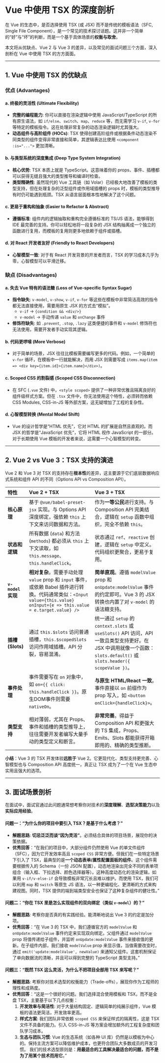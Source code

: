 # Vue 中使用 TSX 的深度剖析

在 Vue 的生态中，是否选择使用 TSX (或 JSX) 而不是传统的模板语法（SFC, Single File Component），是一个常见的技术探讨话题。这并非一个简单的“好”与“坏”的判断，而是一个基于具体场景的**权衡与取舍**。

本文将从优缺点、Vue 2 与 Vue 3 的差异，以及常见的面试问题三个方面，深入剖析在 Vue 中使用 TSX 的方方面面。

---

## 1. Vue 中使用 TSX 的优缺点

### 优点 (Advantages)

#### a. 终极的灵活性 (Ultimate Flexibility)

-   **完整的编程能力**: 你可以直接在渲染逻辑中使用 JavaScript/TypeScript 的所有原生语法，如 `if/else`、`switch`、`map`、`reduce` 等，而无需学习 `v-if`, `v-for` 等特定的模板指令。这在处理非常复杂的动态渲染逻辑时尤其强大。
-   **动态组件与高阶组件 (HOCs)**: TSX 使得创建高阶组件或根据条件动态渲染不同类型的组件变得非常直接和简单，其逻辑表达比使用 `<component :is="...">` 更加清晰。

#### b. 与类型系统的深度集成 (Deep Type System Integration)

-   **核心优势**: TSX 本质上就是 TypeScript。这意味着你的 props、事件、插槽都可以获得无缝且强大的类型推导和编译时检查。
-   **类型精确性**: 虽然现代的 Vue 工具链（如 Volar）已经极大地改善了模板的类型支持，但在处理复杂的泛型组件或作用域插槽的 props 时，模板的类型推导有时仍可能遇到瓶颈。TSX 从语言层面根本性地解决了这个问题。

#### c. 更易于重构和抽象 (Easier to Refactor & Abstract)

-   **遵循标准**: 组件内的逻辑抽取和重构完全遵循标准的 TS/JS 语法，能够得到 IDE 最完善的支持。你可以轻松地将一段复杂的 JSX 结构抽离成一个独立的函数进行复用，而模板的复用则更多地依赖于组件或插槽。

#### d. 对 React 开发者友好 (Friendly to React Developers)

-   **心智模型一致**: 对于有 React 开发背景的开发者而言，TSX 的学习成本几乎为零，心智模型可以平滑迁移。

### 缺点 (Disadvantages)

#### a. 失去 Vue 特有的语法糖 (Loss of Vue-specific Syntax Sugar)

-   **指令缺失**: `v-model`, `v-show`, `v-if`, `v-for` 等这些在模板中非常简洁高效的指令都无法直接使用，需要用原生 JSX 的方式去“模拟”。
    -   `v-if` -> `{condition && <div/>}`
    -   `v-model` -> 手动传递 `value` 和 `onChange` 事件
-   **修饰符缺失**: 如 `.prevent`, `.stop`, `.lazy` 这类便捷的事件和 `v-model` 修饰符也无法使用，需要开发者手动实现其逻辑。

#### b. 代码更啰嗦 (More Verbose)

-   对于简单的场景，JSX 往往比模板需要编写更多的代码。例如，一个简单的 `v-for` 循环，在模板中一行就能解决，而用 JSX 则需要写成 `items.map(item => <div key={item.id}>{item.name}</div>)`。

#### c. Scoped CSS 的割裂感 (Scoped CSS Disconnection)

-   在 SFC (`.vue` 文件) 中，`<style scoped>` 提供了一种非常优雅且隔离良好的组件级样式方案。但在 `.tsx` 文件中，你无法使用这个特性，必须转而依赖 CSS Modules, CSS-in-JS 等外部方案，这无疑增加了工程的复杂性。

#### d. 心智模型转换 (Mental Model Shift)

-   Vue 的设计哲学是“HTML 优先”，它对 HTML 的扩展是自然且直观的。而 JSX 的哲学是“JavaScript 优先”，它将 HTML 视作 JavaScript 的一部分。对于长期使用 Vue 模板的开发者来说，这需要一个心智模型的转变。

---

## 2. Vue 2 vs Vue 3：TSX 支持的演进

Vue 2 和 Vue 3 对 TSX 的支持存在**根本性**的差异，这主要源于它们底层数据响应式系统和组件 API 的不同（Options API vs Composition API）。

| 特性 | Vue 2 + TSX | Vue 3 + TSX |
| :--- | :--- | :--- |
| **核心原理** | 基于 `@vue/babel-preset-jsx` 实现。与 Options API 深度绑定，强依赖 `this` 上下文来访问数据和方法。 | 作为**一等公民**进行支持。与 Composition API 完美结合，逻辑在 `setup` 函数中组织，完全不依赖 `this`。 |
| **状态和逻辑** | 所有数据 (`data`) 和方法 (`methods`) 都必须从 `this` 上下文读取，如 `this.message`、`this.handleClick`。 | 状态通过 `ref`、`reactive` 创建，逻辑在 `setup` 中定义。代码组织更聚合，更易于复用。 |
| **`v-model` 实现** | **相对复杂**。需要手动处理 `value` prop 和 `input` 事件，或依赖 Babel 插件进行转换。代码通常类似：`<Input value={this.value} onInput={e => this.value = e.target.value} />` | **简单直观**。遵循 `modelValue` prop 和 `onUpdate:modelValue` 事件的约定即可。Vue 3 的 JSX 转换也内置了对 `v-model` 的语法糖支持。 |
| **插槽 (Slots)** | 通过 `this.$slots` 访问普通插槽，`this.$scopedSlots` 访问作用域插槽。API 分裂，容易混淆。 | 统一通过 `setup` 的 `context.slots` 或 `useSlots()` API 访问，API 一致且类型支持更好。在 JSX 中调用就像一个函数：`slots.default()` 或 `slots.header({ scopeValue })`。 |
| **事件处理** | 事件需要写在 `on` 对象中，如 `on={{ click: this.handleClick }}`。原生DOM事件则需要 `nativeOn`。 | **与原生 HTML/React 一致**。事件直接以 `on` 前缀作为 prop 写入，如 `<button onClick={handleClick}>`。 |
| **类型支持** | 相对薄弱，尤其在 Props、事件和插槽的类型推导上，往往需要开发者编写大量手动的类型定义和断言。 | **非常完善**。得益于 Composition API 和更强大的 TS 集成，Props、Emits、Slots 都能获得开箱即用的、精确的类型推断。 |

**小结**：Vue 3 的 TSX 开发体验**远胜于** Vue 2。它更现代化、类型支持更完善、心智模型也与 Composition API 高度统一，真正让 TSX 成为了一个在 Vue 生态中实用且强大的选项。

---

## 3. 面试场景剖析

在面试中，面试官通过此问题通常想考察你对技术的**深度理解**、**选型决策能力**以及**实际应用经验**。

#### 问题一：“为什么你的项目中要引入 TSX？是基于什么考虑？”

-   **解题思路**: **切忌泛泛而谈“因为灵活”**。必须结合具体的项目场景，展现你的决策依据。
-   **优秀回答**：“在我们的项目中，大部分组件仍然使用 Vue 的单文件组件（SFC），因为它开发效率高且 `scoped CSS` 非常方便。但我们在一些特定场景下引入了 TSX，最典型的是**一个动态表单/属性配置面板的组件**。这个组件需要根据传入的 Schema（一份 JSON 配置），动态地渲染出完全不同的表单项组合（输入框、下拉选择、颜色选择器等）。这种高度动态化的渲染逻辑，如果用 `v-if/v-else-if` 会导致模板非常冗长且难以维护。而使用 TSX，我们可以利用 `map` 和 `switch` 等原生 JS 语法，以一种更编程化、更清晰的方式来构建视图。同时，TSX 提供的端到端类型安全也保证了这种复杂组件的健壮性。”

#### 问题二：“你在 TSX 里是怎么实现组件的双向绑定（类似 `v-model`）的？”

-   **解题思路**: 考察你是否真的有实践经验。能清晰地说出 Vue 3 的约定是加分项。
-   **优秀回答**：“在 Vue 3 的 TSX 中，我们遵循官方的 `modelValue` 和 `onUpdate:modelValue` 事件约定来实现双向绑定。父组件通过 `modelValue` prop 将值传递给子组件，并监听 `onUpdate:modelValue` 事件来接收值的更新。在子组件内部，我们接收 `modelValue` prop 来显示值，当值需要改变时，通过 `emit('update:modelValue', newValue)` 来通知父组件。这套机制保证了单向数据流的清晰，并且可以得到完整的 TypeScript 类型支持。”

#### 问题三：“既然 TSX 这么灵活，为什么不把项目全部用 TSX 来写呢？”

-   **解题思路**: 考察你对技术选型的权衡能力（Trade-offs），展现你作为工程师的理性和成熟度。
-   **优秀回答**：“这是一个很好的问题。我们选择混合使用模板和 TSX，而不是全盘 TSX，主要基于以下几点权衡：
    1.  **开发效率与简洁性**: 对于大量结构固定、逻辑简单的纯展示组件，Vue 模板的语法更简洁，开发效率更高。
    2.  **样式方案**: 我们团队非常依赖 `scoped CSS` 来保证样式的隔离性，这是 TSX 文件不具备的能力。引入 CSS-in-JS 等方案会增加额外的工程复杂度和团队学习成本。
    3.  **生态与团队习惯**: Vue 的生态系统（如各种 UI 库）仍然是以模板为中心的。保持主流方案可以降低维护成本，也更符合团队大多数成员的开发习惯。
    我们的技术选型原则是：**用最适合的工具解决最适合的问题，而不是为了用某个技术而用它**。”
